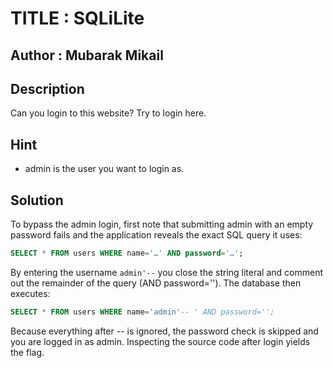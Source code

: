 # TITLE : SQLiLite
## Author : Mubarak Mikail
## Description
Can you login to this website?
Try to login here.
## Hint
- admin is the user you want to login as.
## Solution
To bypass the admin login, first note that submitting admin with an empty password fails and the application reveals the exact SQL query it uses:
```sql
SELECT * FROM users WHERE name='…' AND password='…';
```
By entering the username `admin'--` you close the string literal and comment out the remainder of the query (AND password=''). The database then executes:
```sql
SELECT * FROM users WHERE name='admin'-- ' AND password='';
```
Because everything after -- is ignored, the password check is skipped and you are logged in as admin. Inspecting the source code after login yields the flag.
